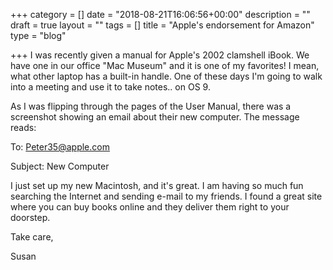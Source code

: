 +++
category = []
date = "2018-08-21T16:06:56+00:00"
description = ""
draft = true
layout = ""
tags = []
title = "Apple's endorsement for Amazon"
type = "blog"

+++
I was recently given a manual for Apple's 2002 clamshell iBook. We have one in our office "Mac Museum" and it is one of my favorites! I mean, what other laptop has a built-in handle. One of these days I'm going to walk into a meeting and use it to take notes.. on OS 9.

As I was flipping through the pages of the User Manual, there was a screenshot showing an email about their new computer. The message reads:

To: Peter35@apple.com

Subject: New Computer

I just set up my new Macintosh, and it's great. I am having so much fun searching the Internet and sending e-mail to my friends. I found a great site where you can buy books online and they deliver them right to your doorstep.

Take care,

Susan